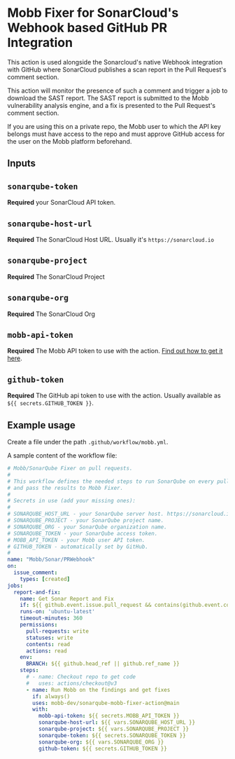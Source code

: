 # Mobb Fixer for SonarCloud's Webhook based GitHub PR Integration

This action is used alongside the Sonarcloud's native Webhook integration with GitHub where SonarCloud publishes a scan report in the Pull Request's comment section. 

This action will monitor the presence of such a comment and trigger a job to download the SAST report. The SAST report is submitted to the Mobb vulnerability analysis engine, and a fix is presented to the Pull Request's comment section. 

If you are using this on a private repo, the Mobb user to which the API key belongs must have access to the repo and must approve GitHub access for the user on the Mobb platform beforehand.

## Inputs

## `sonarqube-token`

**Required** your SonarCloud API token. 


## `sonarqube-host-url`

**Required** The SonarCloud Host URL. Usually it's `https://sonarcloud.io`

## `sonarqube-project`

**Required** The SonarCloud Project

## `sonarqube-org`

**Required** The SonarCloud Org

## `mobb-api-token`

**Required** The Mobb API token to use with the action. [Find out how to get it here](https://docs.mobb.ai/mobb-user-docs/administration/access-tokens). 


## `github-token`

**Required** The GitHub api token to use with the action. Usually available as `${{ secrets.GITHUB_TOKEN }}`.



## Example usage

Create a file under the path `.github/workflow/mobb.yml`. 

A sample content of the workflow file: 
```yaml
# Mobb/SonarQube Fixer on pull requests.
#
# This workflow defines the needed steps to run SonarQube on every pull request
# and pass the results to Mobb Fixer.
#
# Secrets in use (add your missing ones):
#
# SONARQUBE_HOST_URL - your SonarQube server host. https://sonarcloud.io for cloud version.
# SONARQUBE_PROJECT - your SonarQube project name.
# SONARQUBE_ORG - your SonarQube organization name.
# SONARQUBE_TOKEN - your SonarQube access token.
# MOBB_API_TOKEN - your Mobb user API token.
# GITHUB_TOKEN - automatically set by GitHub.
#
name: "Mobb/Sonar/PRWebhook"
on:
  issue_comment:
    types: [created]
jobs:
  report-and-fix:
    name: Get Sonar Report and Fix
    if: ${{ github.event.issue.pull_request && contains(github.event.comment.body,'[![Quality Gate Failed]') }} # This makes sure that the comment originates from a PR and not an issue comment
    runs-on: 'ubuntu-latest'
    timeout-minutes: 360
    permissions:
      pull-requests: write
      statuses: write
      contents: read
      actions: read
    env:
      BRANCH: ${{ github.head_ref || github.ref_name }}
    steps:
      # - name: Checkout repo to get code
      #   uses: actions/checkout@v3
      - name: Run Mobb on the findings and get fixes
        if: always()
        uses: mobb-dev/sonarqube-mobb-fixer-action@main
        with:
          mobb-api-token: ${{ secrets.MOBB_API_TOKEN }}
          sonarqube-host-url: ${{ vars.SONARQUBE_HOST_URL }}
          sonarqube-project: ${{ vars.SONARQUBE_PROJECT }}
          sonarqube-token: ${{ secrets.SONARQUBE_TOKEN }}
          sonarqube-org: ${{ vars.SONARQUBE_ORG }}
          github-token: ${{ secrets.GITHUB_TOKEN }}
```
